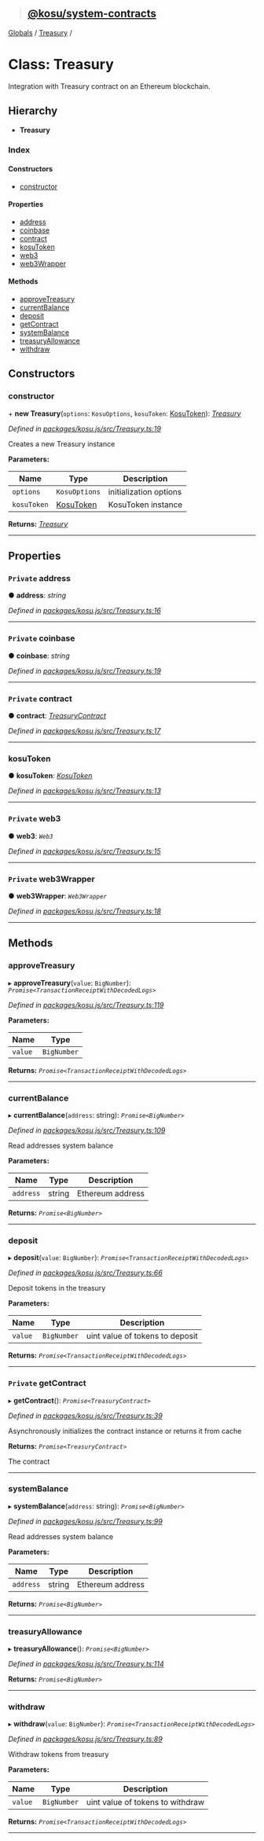 > ## [@kosu/system-contracts](../README.md)

[Globals](../globals.md) / [Treasury](treasury.md) /

# Class: Treasury

Integration with Treasury contract on an Ethereum blockchain.

## Hierarchy

* **Treasury**

### Index

#### Constructors

* [constructor](treasury.md#constructor)

#### Properties

* [address](treasury.md#private-address)
* [coinbase](treasury.md#private-coinbase)
* [contract](treasury.md#private-contract)
* [kosuToken](treasury.md#kosutoken)
* [web3](treasury.md#private-web3)
* [web3Wrapper](treasury.md#private-web3wrapper)

#### Methods

* [approveTreasury](treasury.md#approvetreasury)
* [currentBalance](treasury.md#currentbalance)
* [deposit](treasury.md#deposit)
* [getContract](treasury.md#private-getcontract)
* [systemBalance](treasury.md#systembalance)
* [treasuryAllowance](treasury.md#treasuryallowance)
* [withdraw](treasury.md#withdraw)

## Constructors

###  constructor

\+ **new Treasury**(`options`: `KosuOptions`, `kosuToken`: [KosuToken](kosutoken.md)): *[Treasury](treasury.md)*

*Defined in [packages/kosu.js/src/Treasury.ts:19](url)*

Creates a new Treasury instance

**Parameters:**

Name | Type | Description |
------ | ------ | ------ |
`options` | `KosuOptions` | initialization options |
`kosuToken` | [KosuToken](kosutoken.md) | KosuToken instance  |

**Returns:** *[Treasury](treasury.md)*

___

## Properties

### `Private` address

● **address**: *string*

*Defined in [packages/kosu.js/src/Treasury.ts:16](url)*

___

### `Private` coinbase

● **coinbase**: *string*

*Defined in [packages/kosu.js/src/Treasury.ts:19](url)*

___

### `Private` contract

● **contract**: *[TreasuryContract](treasurycontract.md)*

*Defined in [packages/kosu.js/src/Treasury.ts:17](url)*

___

###  kosuToken

● **kosuToken**: *[KosuToken](kosutoken.md)*

*Defined in [packages/kosu.js/src/Treasury.ts:13](url)*

___

### `Private` web3

● **web3**: *`Web3`*

*Defined in [packages/kosu.js/src/Treasury.ts:15](url)*

___

### `Private` web3Wrapper

● **web3Wrapper**: *`Web3Wrapper`*

*Defined in [packages/kosu.js/src/Treasury.ts:18](url)*

___

## Methods

###  approveTreasury

▸ **approveTreasury**(`value`: `BigNumber`): *`Promise<TransactionReceiptWithDecodedLogs>`*

*Defined in [packages/kosu.js/src/Treasury.ts:119](url)*

**Parameters:**

Name | Type |
------ | ------ |
`value` | `BigNumber` |

**Returns:** *`Promise<TransactionReceiptWithDecodedLogs>`*

___

###  currentBalance

▸ **currentBalance**(`address`: string): *`Promise<BigNumber>`*

*Defined in [packages/kosu.js/src/Treasury.ts:109](url)*

Read addresses system balance

**Parameters:**

Name | Type | Description |
------ | ------ | ------ |
`address` | string | Ethereum address  |

**Returns:** *`Promise<BigNumber>`*

___

###  deposit

▸ **deposit**(`value`: `BigNumber`): *`Promise<TransactionReceiptWithDecodedLogs>`*

*Defined in [packages/kosu.js/src/Treasury.ts:66](url)*

Deposit tokens in the treasury

**Parameters:**

Name | Type | Description |
------ | ------ | ------ |
`value` | `BigNumber` | uint value of tokens to deposit  |

**Returns:** *`Promise<TransactionReceiptWithDecodedLogs>`*

___

### `Private` getContract

▸ **getContract**(): *`Promise<TreasuryContract>`*

*Defined in [packages/kosu.js/src/Treasury.ts:39](url)*

Asynchronously initializes the contract instance or returns it from cache

**Returns:** *`Promise<TreasuryContract>`*

The contract

___

###  systemBalance

▸ **systemBalance**(`address`: string): *`Promise<BigNumber>`*

*Defined in [packages/kosu.js/src/Treasury.ts:99](url)*

Read addresses system balance

**Parameters:**

Name | Type | Description |
------ | ------ | ------ |
`address` | string | Ethereum address  |

**Returns:** *`Promise<BigNumber>`*

___

###  treasuryAllowance

▸ **treasuryAllowance**(): *`Promise<BigNumber>`*

*Defined in [packages/kosu.js/src/Treasury.ts:114](url)*

**Returns:** *`Promise<BigNumber>`*

___

###  withdraw

▸ **withdraw**(`value`: `BigNumber`): *`Promise<TransactionReceiptWithDecodedLogs>`*

*Defined in [packages/kosu.js/src/Treasury.ts:89](url)*

Withdraw tokens from treasury

**Parameters:**

Name | Type | Description |
------ | ------ | ------ |
`value` | `BigNumber` | uint value of tokens to withdraw  |

**Returns:** *`Promise<TransactionReceiptWithDecodedLogs>`*

___